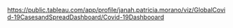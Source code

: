 https://public.tableau.com/app/profile/janah.patricia.morano/viz/GlobalCovid-19CasesandSpreadDashboard/Covid-19Dashbooard
